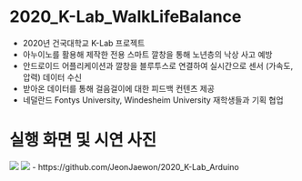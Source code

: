# 2020_K-Lab_WalkLifeBalance


- 2020년 건국대학교 K-Lab 프로젝트 
- 아누이노를 활용해 제작한 전용 스마트 깔창을 통해 노년층의 낙상 사고 예방
- 안드로이드 어플리케이션과 깔창을 블루투스로 연결하여 실시간으로 센서 (가속도, 압력) 데이터 수신
- 받아온 데이터를 통해 걸음걸이에 대한 피드백 컨텐츠 제공
- 네덜란드 Fontys University, Windesheim University 재학생들과 기획 협업


# 실행 화면 및 시연 사진

<img src="https://blog.kakaocdn.net/dn/biL4cv/btq54oHNEDf/vS8tIoI96AicFIiWhCk9ok/img.png" />
<img src="https://blog.kakaocdn.net/dn/bgDVhe/btq520OpPJm/08Vr63K30bQ8sckI57jkp1/img.png" />
- https://github.com/JeonJaewon/2020_K-Lab_Arduino
